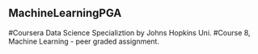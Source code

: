 ## MachineLearningPGA
#Coursera Data Science Specializtion by Johns Hopkins Uni.
#Course 8, Machine Learning - peer graded assignment.
